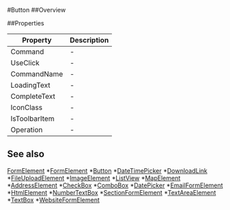 ﻿#Button
##Overview



##Properties
<table class="table table-condensed table-bordered">
    <thead>
<tr>
<th>Property</th>
<th>Description</th>
</tr>
</thead>
<tbody>
<tr><td>Command</td><td> - </td></tr>
<tr><td>UseClick</td><td> - </td></tr>
<tr><td>CommandName</td><td> - </td></tr>
<tr><td>LoadingText</td><td> - </td></tr>
<tr><td>CompleteText</td><td> - </td></tr>
<tr><td>IconClass</td><td> - </td></tr>
<tr><td>IsToolbarItem</td><td> - </td></tr>
<tr><td>Operation</td><td> - </td></tr>
</tbody></table>



## See also

[FormElement](FormElement.html)
*[FormElement](FormElement.html)
*[Button](Button.html)
*[DateTimePicker](DateTimePicker.html)
*[DownloadLink](DownloadLink.html)
*[FileUploadElement](FileUploadElement.html)
*[ImageElement](ImageElement.html)
*[ListView](ListView.html)
*[MapElement](MapElement.html)
*[AddressElement](AddressElement.html)
*[CheckBox](CheckBox.html)
*[ComboBox](ComboBox.html)
*[DatePicker](DatePicker.html)
*[EmailFormElement](EmailFormElement.html)
*[HtmlElement](HtmlElement.html)
*[NumberTextBox](NumberTextBox.html)
*[SectionFormElement](SectionFormElement.html)
*[TextAreaElement](TextAreaElement.html)
*[TextBox](TextBox.html)
*[WebsiteFormElement](WebsiteFormElement.html)